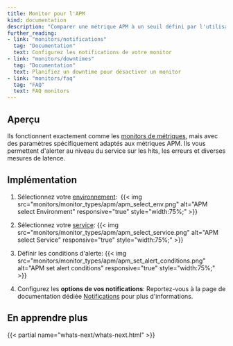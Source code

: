 ```yaml
---
title: Monitor pour l'APM
kind: documentation
description: "Comparer une métrique APM à un seuil défini par l'utilisateur"
further_reading:
- link: "monitors/notifications"
  tag: "Documentation"
  text: Configurez les notifications de votre monitor
- link: "monitors/downtimes"
  tag: "Documentation"
  text: Planifiez un downtime pour désactiver un monitor
- link: "monitors/faq"
  tag: "FAQ"
  text: FAQ monitors
---
```


## Aperçu

Ils fonctionnent exactement comme les [monitors de métriques][1], mais avec des paramètres spécifiquement adaptés aux métriques APM. Ils vous permettent d'alerter au niveau du service sur les hits, les erreurs et diverses mesures de latence.

## Implémentation

1. Sélectionnez votre [environnement][2]: 
    {{< img src="monitors/monitor_types/apm/apm_select_env.png" alt="APM select Environment" responsive="true" style="width:75%;" >}}

2. Sélectionnez votre [service][3]:
    {{< img src="monitors/monitor_types/apm/apm_select_service.png" alt="APM select Service" responsive="true" style="width:75%;" >}}
3. Définir les conditions d'alerte:
    {{< img src="monitors/monitor_types/apm/apm_set_alert_conditions.png" alt="APM set alert conditions" responsive="true" style="width:75%;" >}}
4. Configurez les **options de vos notifications**:
    Reportez-vous à la page de documentation dédiée [Notifications][4] pour plus d'informations.

## En apprendre plus
{{< partial name="whats-next/whats-next.html" >}}

[1]: /monitors/monitor_types/metric
[2]: /tracing/setup/first_class_dimensions#environment
[3]: /tracing/visualization/service
[4]: /monitors/notifications
